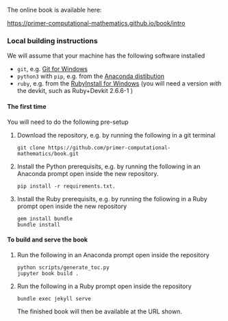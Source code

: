 The online book is available here:

https://primer-computational-mathematics.github.io/book/intro


### Local building instructions

We will assume that your machine has the following software installed

- `git`, e.g. [Git for Windows](https://git-scm.com/downloads)
- `python3` with `pip`, e.g. from the [Anaconda distibution](https://www.anaconda.com/products/individual)
- `ruby`, e.g. from the [RubyInstall for Windows](https://rubyinstaller.org/downloads/) (you will need a version _with_ the devkit, such as Ruby+Devkit 2.6.6-1 )

#### The first time
You will need to do the following pre-setup
1. Download the repository, e.g. by running the following in a git terminal
   ```
   git clone https://github.com/primer-computational-mathematics/book.git
   ```
   
2. Install the Python prerequisits, e.g. by running the following in an Anaconda prompt open inside the new repository.
   ```
   pip install -r requirements.txt.

3. Install the Ruby prerequisits, e.g. by running the foliowing in a Ruby prompt
open inside the new repository
   ```
   gem install bundle
   bundle install
   ```


#### To build and serve the book

1. Run the following in an Anaconda prompt open inside the repository
   ```
   python scripts/generate_toc.py
   jupyter book build .
   ```

2. Run the following in a Ruby prompt open inside the repository
   ```
   bundle exec jekyll serve
   ```
   The finished book will then be available at the URL shown.
   
